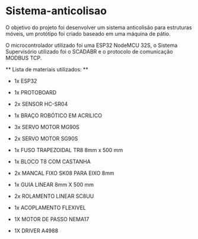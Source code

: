 # Sistema-anticolisao

O objetivo do projeto foi desenvolver um sistema anticolisão para estruturas móveis, um protótipo foi criado baseado em uma máquina de pátio.

O microcontrolador utilizado foi uma ESP32 NodeMCU 32S, o Sistema Supervisório utilizado foi o SCADABR e o protocolo de comunicação MODBUS TCP.

** Lista de materiais utilizados: **

  - 1x ESP32
  - 1x PROTOBOARD
  - 2x SENSOR HC-SR04
  - 1x BRAÇO ROBÓTICO EM ACRILICO
  - 3x SERVO MOTOR MG90S
  - 2x SERVO MOTOR SG90S
  
  - 1x FUSO TRAPEZOIDAL TR8 8mm x 500 mm
  - 1x BLOCO T8 COM CASTANHA
  - 2x MANCAL FIXO SK08 PARA EIXO 8mm
  - 1x GUIA LINEAR 8mm X 500 mm
  - 2x ROLAMENTO LINEAR SC8UU
  - 1x ACOPLAMENTO FLEXIVEL
  - 1X MOTOR DE PASSO NEMA17
  - 1X DRIVER A4988



